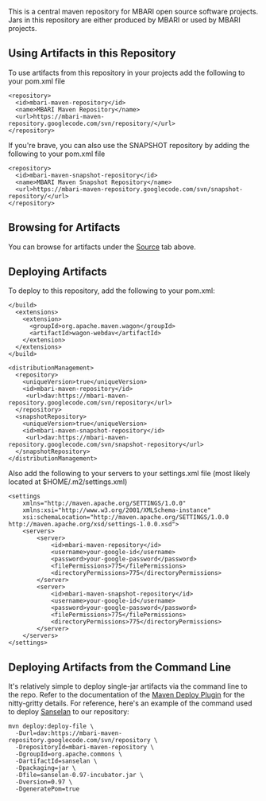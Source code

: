 This is a central maven repository for MBARI open source software projects. Jars in this repository are either produced by MBARI or used by MBARI projects.

## Using Artifacts in this Repository ##

To use artifacts from this repository in your projects add the following to your pom.xml file

```
<repository>
  <id>mbari-maven-repository</id>
  <name>MBARI Maven Repository</name>
  <url>https://mbari-maven-repository.googlecode.com/svn/repository/</url>
</repository>
```

If you're brave, you can also use the SNAPSHOT repository by adding the following to your pom.xml file
```
<repository>
  <id>mbari-maven-snapshot-repository</id>
  <name>MBARI Maven Snapshot Repository</name>
  <url>https://mbari-maven-repository.googlecode.com/svn/snapshot-repository/</url>
</repository>
```

## Browsing for Artifacts ##

You can browse for artifacts under the [Source](http://code.google.com/p/mbari-maven-repository/source/browse/#svn%2Frepository) tab above.


## Deploying Artifacts ##

To deploy to this repository, add the following to your pom.xml:

```
</build>
  <extensions>  
    <extension>  
      <groupId>org.apache.maven.wagon</groupId>  
      <artifactId>wagon-webdav</artifactId>  
    </extension>  
  </extensions>
</build>

<distributionManagement>
  <repository>
    <uniqueVersion>true</uniqueVersion>
    <id>mbari-maven-repository</id>
     <url>dav:https://mbari-maven-repository.googlecode.com/svn/repository</url>
  </repository>
  <snapshotRepository>
    <uniqueVersion>true</uniqueVersion>
    <id>mbari-maven-snapshot-repository</id>
     <url>dav:https://mbari-maven-repository.googlecode.com/svn/snapshot-repository</url>
  </snapshotRepository>
</distributionManagement>
```

Also add the following to your servers to your settings.xml file (most likely located at $HOME/.m2/settings.xml)

```
<settings 
    xmlns="http://maven.apache.org/SETTINGS/1.0.0"
    xmlns:xsi="http://www.w3.org/2001/XMLSchema-instance" 
    xsi:schemaLocation="http://maven.apache.org/SETTINGS/1.0.0 http://maven.apache.org/xsd/settings-1.0.0.xsd">
    <servers>
        <server>
            <id>mbari-maven-repository</id>
            <username>your-google-id</username>
            <password>your-google-password</password>
            <filePermissions>775</filePermissions>
            <directoryPermissions>775</directoryPermissions>
        </server>
        <server>
            <id>mbari-maven-snapshot-repository</id>
            <username>your-google-id</username>
            <password>your-google-password</password>
            <filePermissions>775</filePermissions>
            <directoryPermissions>775</directoryPermissions>
        </server>
    </servers>
</settings>
```

## Deploying Artifacts from the Command Line ##

It's relatively simple to deploy single-jar artifacts via the command line to the repo. Refer to the documentation of the [Maven Deploy Plugin](http://maven.apache.org/plugins/maven-deploy-plugin/howto.html) for the nitty-gritty details. For reference, here's an example of the command used to deploy [Sanselan](http://commons.apache.org/sanselan) to our repository:
```
mvn deploy:deploy-file \
  -Durl=dav:https://mbari-maven-repository.googlecode.com/svn/repository \
  -DrepositoryId=mbari-maven-repository \ 
  -DgroupId=org.apache.commons \
  -DartifactId=sanselan \
  -Dpackaging=jar \
  -Dfile=sanselan-0.97-incubator.jar \
  -Dversion=0.97 \
  -DgeneratePom=true
```